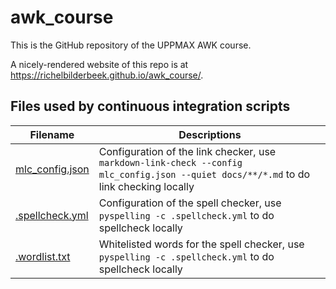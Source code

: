 # awk_course

This is the GitHub repository of the UPPMAX AWK course.

A nicely-rendered website of this repo is at <https://richelbilderbeek.github.io/awk_course/>.

## Files used by continuous integration scripts

<!-- markdownlint-disable MD013 --><!-- Tables cannot be split up over lines, hence will break 80 characters per line -->

Filename                           |Descriptions
-----------------------------------|------------------------------------------------------------------------------------------------------
[mlc_config.json](mlc_config.json) |Configuration of the link checker, use `markdown-link-check --config mlc_config.json --quiet docs/**/*.md` to do link checking locally
[.spellcheck.yml](.spellcheck.yml) |Configuration of the spell checker, use `pyspelling -c .spellcheck.yml` to do spellcheck locally
[.wordlist.txt](.wordlist.txt)     |Whitelisted words for the spell checker, use `pyspelling -c .spellcheck.yml` to do spellcheck locally

<!-- markdownlint-enable MD013 -->
